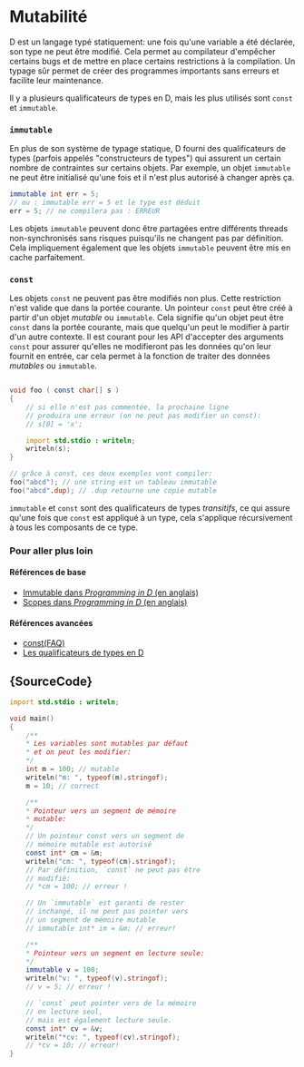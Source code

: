 # Mutabilité

D est un langage typé statiquement: une fois qu'une variable a été déclarée, son type ne peut être modifié. Cela permet au compilateur d'empêcher certains bugs et de mettre en place certains restrictions à la compilation.
Un typage sûr permet de créer des programmes importants sans erreurs et facilite leur maintenance.

Il y a plusieurs qualificateurs de types en D, mais les plus utilisés sont `const` et `immutable`.

### `immutable`

En plus de son système de typage statique, D fourni des qualificateurs de types (parfois appelés "constructeurs de types") qui assurent un certain nombre de contraintes sur certains objets.
Par exemple, un objet `immutable` ne peut être initialisé qu'une fois et il n'est plus autorisé à changer après ça.

```d
immutable int err = 5;
// ou : immutable err = 5 et le type est déduit
err = 5; // ne compilera pas : ERREUR
```

Les objets `immutable` peuvent donc être partagées entre différents threads non-synchronisés sans risques puisqu'ils ne changent pas par définition. Cela impliquement également que les objets `immutable` peuvent être mis en cache parfaitement.

### `const`

Les objets `const` ne peuvent pas être modifiés non plus. Cette restriction n'est valide que dans la portée courante. Un pointeur `const` peut être créé à partir d'un objet *mutable* ou `immutable`. Cela signifie qu'un objet peut être `const` dans la portée courante, mais que quelqu'un peut le modifier à partir d'un autre contexte. Il est courant pour les API d'accepter des arguments `const` pour assurer qu'elles ne modifieront pas les données qu'on leur fournit en entrée, car cela permet à la fonction de traiter des données *mutables* ou `immutable`.

```d

void foo ( const char[] s )
{
    // si elle n'est pas commentée, la prochaine ligne
    // produira une erreur (on ne peut pas modifier un const):
    // s[0] = 'x';

    import std.stdio : writeln;
    writeln(s);
}

// grâce à const, ces deux exemples vont compiler:
foo("abcd"); // une string est un tableau immutable
foo("abcd".dup); // .dup retourne une copie mutable
```

`immutable` et `const` sont des qualificateurs de types _transitifs_, ce qui assure qu'une fois que `const` est appliqué à un type, cela s'applique récursivement à tous les composants de ce type.

### Pour aller plus loin

#### Références de base

- [Immutable dans _Programming in D_ (en anglais)](http://ddili.org/ders/d.en/const_and_immutable.html)
- [Scopes dans _Programming in D_ (en anglais)](http://ddili.org/ders/d.en/name_space.html)

#### Références avancées

- [const(FAQ)](https://dlang.org/const-faq.html)
- [Les qualificateurs de types en D](https://dlang.org/spec/const3.html)

## {SourceCode}

```d
import std.stdio : writeln;

void main()
{
    /**
    * Les variables sont mutables par défaut
    * et on peut les modifier:
    */
    int m = 100; // mutable
    writeln("m: ", typeof(m).stringof);
    m = 10; // correct

    /**
    * Pointeur vers un segment de mémoire 
    * mutable:
    */
    // Un pointeur const vers un segment de 
    // mémoire mutable est autorisé
    const int* cm = &m;
    writeln("cm: ", typeof(cm).stringof);
    // Par définition, `const` ne peut pas être 
    // modifié:
    // *cm = 100; // erreur !

    // Un `immutable` est garanti de rester
    // inchangé, il ne peut pas pointer vers
    // un segment de mémoire mutable
    // immutable int* im = &m; // erreur!

    /**
    * Pointeur vers un segment en lecture seule:
    */
    immutable v = 100;
    writeln("v: ", typeof(v).stringof);
    // v = 5; // erreur !

    // `const` peut pointer vers de la mémoire 
    // en lecture seul,
    // mais est également lecture seule.
    const int* cv = &v;
    writeln("*cv: ", typeof(cv).stringof);
    // *cv = 10; // erreur!
}
```
